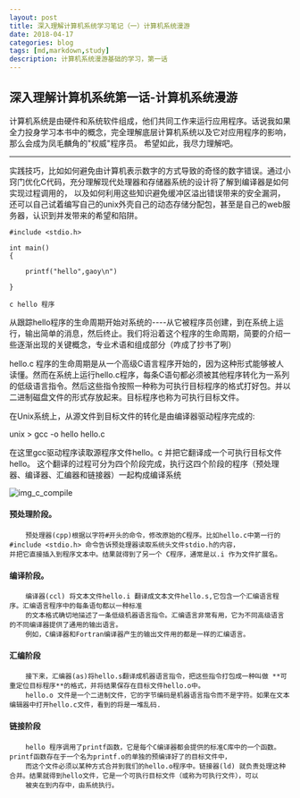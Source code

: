 ```yaml
---
layout: post
title: 深入理解计算机系统学习笔记（一）计算机系统漫游
date: 2018-04-17
categories: blog
tags: [md,markdown,study]
description: 计算机系统漫游基础的学习，第一话
---
```



## 深入理解计算机系统第一话-计算机系统漫游

 计算机系统是由硬件和系统软件组成，他们共同工作来运行应用程序。话说我如果全力投身学习本书中的概念，完全理解底层计算机系统以及它对应用程序的影响，那么会成为凤毛麟角的"权威"程序员。 希望如此，我尽力理解吧。

***

实践技巧，比如如何避免由计算机表示数字的方式导致的奇怪的数字错误。通过小窍门优化C代码，充分理解现代处理器和存储器系统的设计将了解到编译器是如何实现过程调用的，
以及如何利用这些知识避免缓冲区溢出错误带来的安全漏洞，还可以自己试着编写自己的unix外壳自己的动态存储分配包，甚至是自己的web服务器，认识到并发带来的希望和陷阱。

```
#include <stdio.h>

int main()
{

	printf("hello",gaoy\n")

}

c hello 程序

```

从跟踪hello程序的生命周期开始对系统的----从它被程序员创建，到在系统上运行，输出简单的消息，然后终止。我们将沿着这个程序的生命周期，简要的介绍一些逐渐出现的关键概念，专业术语和组成部分（咋成了抄书了咧）

hello.c 程序的生命周期是从一个高级C语言程序开始的，因为这种形式能够被人读懂。然而在系统上运行hello.c程序，每条C语句都必须被其他程序转化为一系列的低级语言指令。然后这些指令按照一种称为可执行目标程序的格式打好包。并以二进制磁盘文件的形式存放起来。目标程序也称为可执行目标文件。

在Unix系统上，从源文件到目标文件的转化是由编译器驱动程序完成的: 

unix > gcc -o hello hello.c

在这里gcc驱动程序读取源程序文件hello。c 并把它翻译成一个可执行目标文件hello。 这个翻译的过程可分为四个阶段完成，执行这四个阶段的程序（预处理器、编译器、汇编器和链接器）一起构成编译系统

![img_c_compile](https://raw.githubusercontent.com/gaoy13800/gaoy13800.GitHub.io/master/_mdimg/0417_cbianyi.png)

#### 预处理阶段。
        预处理器(cpp)根据以字符#开头的命令，修改原始的C程序。比如hello.c中第一行的#include <stdio.h> 命令告诉预处理器读取系统头文件stdio.h的内容，
    并把它直接插入到程序文本中。结果就得到了另一个 C程序，通常是以.i 作为文件扩展名。
  
#### 编译阶段。
        编译器(ccl) 将文本文件hello.i 翻译成文本文件hello.s,它包含一个汇编语言程序。汇编语言程序中的每条语句都以一种标准
        的文本格式确切地描述了一条低级机器语言指令。汇编语言非常有用，它为不同高级语言的不同编译器提供了通用的输出语言。
        例如，C编译器和Fortran编译器产生的输出文件用的都是一样的汇编语言。
#### 汇编阶段
        接下来，汇编器(as)将hello.s翻译成机器语言指令，把这些指令打包成一种叫做 **可重定位目标程序**的格式，并将结果保存在目标文件hello.o中。
        hello.o 文件是一个二进制文件，它的字节编码是机器语言指令而不是字符。如果在文本编辑器中打开hello.c文件，看到的将是一堆乱码.
        
#### 链接阶段
        hello 程序调用了printf函数，它是每个C编译器都会提供的标准C库中的一个函数。printf函数存在于一个名为printf.o的单独的预编译好了的目标文件中，
        而这个文件必须以某种方式合并到我们的hello.o程序中。链接器(ld) 就负责处理这种合并。结果就得到hello文件，它是一个可执行目标文件（或称为可执行文件），可以
        被夹在到内存中，由系统执行。
    

